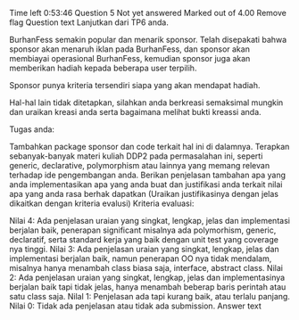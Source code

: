 Time left 0:53:46
Question 5
Not yet answered
Marked out of 4.00
Remove flag
Question text
Lanjutkan dari TP6 anda. 

BurhanFess semakin popular dan menarik sponsor. Telah disepakati bahwa sponsor akan menaruh iklan pada BurhanFess, dan sponsor akan membiayai operasional BurhanFess, kemudian sponsor juga akan memberikan hadiah kepada beberapa user terpilih. 

Sponsor punya kriteria tersendiri siapa yang akan mendapat hadiah. 

Hal-hal lain tidak ditetapkan, silahkan anda berkreasi semaksimal mungkin dan uraikan kreasi anda serta bagaimana melihat bukti kreassi anda. 

Tugas anda:

Tambahkan package sponsor dan code terkait hal ini di dalamnya. Terapkan sebanyak-banyak materi kuliah DDP2 pada permasalahan ini, seperti generic, declarative, polymorphism atau lainnya yang memang relevan terhadap ide pengembangan anda. 
Berikan penjelasan tambahan apa yang anda implementasikan apa yang anda buat dan justifikasi anda terkait nilai apa yang anda rasa berhak dapatkan (Uraikan justifikasinya dengan jelas dikaitkan dengan kriteria evalusi)
Kriteria evaluasi:

Nilai 4: Ada penjelasan uraian yang singkat, lengkap, jelas dan implementasi berjalan baik, penerapan significant misalnya ada polymorhism, generic, declaratif, serta standard kerja yang baik dengan unit test yang coverage nya tinggi.
Nilai 3: Ada penjelasan uraian yang singkat, lengkap, jelas dan implementasi berjalan baik, namun penerapan OO nya tidak mendalam, misalnya hanya menambah class biasa saja, interface, abstract class. 
Nilai 2: Ada penjelasan uraian yang singkat, lengkap, jelas dan implementasinya berjalan baik tapi tidak jelas, hanya menambah beberap baris perintah atau satu class saja. 
Nilal 1: Penjelasan ada tapi kurang baik, atau terlalu panjang.
Nilai 0: Tidak ada penjelasan atau tidak ada submission.
Answer text